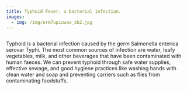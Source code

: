 ```yaml
---
title: Typhoid Fever, a bacterial infection.
images:
  - img: /img/erm7upiuwaa_xb2.jpg
---
```

![]()

Typhoid is a bacterial infection caused by the germ Salmonella enterica serovar Typhi. The most common sources of infection are water, leafy vegetables, milk, and other beverages that have been contaminated with human faeces. We can prevent typhoid through safe water supplies, effective sewage, and good hygiene practices like washing hands with clean water and soap and preventing carriers such as flies from contaminating foodstuffs.